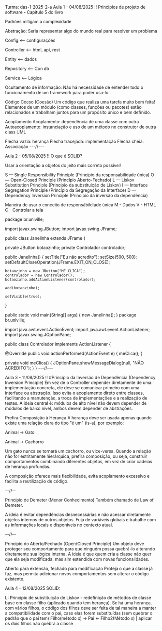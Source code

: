 Turma: das-1-2025-2-a
Aula 1 - 04/08/2025 !!
Principios de projeto de software - Capitulo 5 do livro

Padrões mitigam a complexidade

Abstração:
Seria representar algo do mundo real para resolver um problema

Config <-- configurações

Controller <-- html, api, rest

Entity <-- dados

Repository <-- Con db

Service <-- Lógica

Ocultamento de informação:
Não há necessidade de entender todo o funcionamento de um framework para poder usa-lo

Código Coeso (Coesão)
Um código que realiza uma tarefa muito bem feita! Elementos de um módulo (como classes, funções ou pacotes) estão relacionados e trabalham juntos para um propósito único e bem definido.

Acoplamento
Acoplamento: dependência de uma classe com outra
Autoacoplamento: instanciação e uso de um método no construtor de outra class
UML

Flecha vazia: herança
Flecha tracejada: implementação
Flecha cheia: Associação
---//---

Aula 2 - 05/08/2025 !!
O que é SOLID?

Usar a orientação a objetos do jeito mais correto possível!

S — Single Responsibility Principle (Princípio da responsabilidade única) O — Open-Closed Principle (Princípio Aberto-Fechado) L — Liskov Substitution Principle (Princípio da substituição de Liskov) I — Interface Segregation Principle (Princípio da Segregação da Interface) D — Dependency Inversion Principle (Princípio da inversão da dependência)

Maneira de usar o conceito de responsábildiade única M - Dados V - HTML C - Controlar a tela

package br.univille;

import javax.swing.JButton; import javax.swing.JFrame;

public class Janelinha extends JFrame {

private JButton botaozinho;
private Controlador controlador;

public Janelinha() {
    setTitle("Eu não acredito");
    setSize(500, 500);
    setDefaultCloseOperation(JFrame.EXIT_ON_CLOSE);

    botaozinho = new JButton("ME CLICA");
    controlador = new Controlador();
    botaozinho.addActionListener(controlador);

    add(botaozinho);

    setVisible(true);
}

public static void main(String[] args) {
    new Janelinha();
}
package br.univille;

import java.awt.event.ActionEvent;
import java.awt.event.ActionListener;
import javax.swing.JOptionPane;

public class Controlador implements ActionListener {

@Override
public void actionPerformed(ActionEvent e) {
    meClica();
}

private void meClica() {
    JOptionPane.showMessageDialog(null, "NÃO ACREDITO");
}
}
---//---

Aula 3 - 11/08/2025 !!
#Princípio da Inversão de Dependência (Dependency Inversion Principle) Em vez de o Controller depender diretamente de uma implementação concreta, ele deve se comunicar primeiro com uma interface ou abstração. Isso evita o acoplamento direto entre classes, facilitando a manutenção, a troca de implementações e a realização de testes. A ideia central é: módulos de alto nível não devem depender de módulos de baixo nível, ambos devem depender de abstrações.

Prefira Composição à Herança
A herança deve ser usada apenas quando existe uma relação clara do tipo "é um" (is-a), por exemplo:

Animal → Gato

Animal → Cachorro

Um gato nunca se tornará um cachorro, ou vice-versa. Quando a relação não for estritamente hierárquica, prefira composição, ou seja, construir comportamentos combinando diferentes objetos, em vez de criar cadeias de herança profundas.

A composição oferece mais flexibilidade, evita acoplamento excessivo e facilita a reutilização de código.

--//--

Princípio de Demeter (Menor Conhecimento)
Também chamado de Law of Demeter.

A ideia é evitar dependências desnecessárias e não acessar diretamente objetos internos de outros objetos. Fuja de variáveis globais e trabalhe com as informações locais e disponíveis no contexto atual.

--//--

Princípio do Aberto/Fechado (Open/Closed Principle)
Um objeto deve proteger seu comportamento para que ninguém possa quebrá-lo alterando diretamente sua lógica interna. A ideia é que quem cria a classe não quer que ela seja modificada, mas sim estendida com novas funcionalidades.

Aberto para extensão, fechado para modificação Proteja o que a classe já faz, mas permita adicionar novos comportamentos sem alterar o código existente.

Aula 4 - 12/08/2025
SOLID:

L: Princípio de substituição de Liskov - redefinição de métodos de classe base em classe filho (aplicado quando tem herança). Se há uma herança, com vários filhos, o código dos filhos deve ser feita de tal maneira a manter a compatibilidade com o pai, caso elas forem substituídas (sem quebrar o padrão que o pai tem) Filho(método x) -> Pai <- Filho2(Método x) | aplicar os dois filhos não quebra a classe
